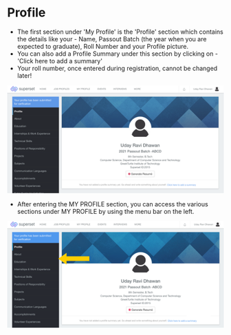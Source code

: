 # Profile

* The first section under 'My Profile' is the 'Profile' section which contains the details like your - Name, Passout Batch \(the year when you are expected to graduate\), Roll Number and your Profile picture. 
* You can also add a Profile Summary under this section by clicking on - 'Click here to add a summary'
* Your roll number, once entered during registration, cannot be changed later!

![](../../.gitbook/assets/image%20%28176%29.png)

* After entering the MY PROFILE section, you can access the various sections under MY PROFILE by using the menu bar on the left. 

![](../../.gitbook/assets/image%20%28207%29.png)




